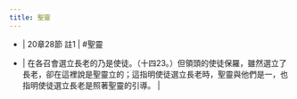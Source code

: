 ```yaml
---
title: 聖靈
---
```


- | 20章28節 註1 | #聖靈

- | 在各召會選立長老的乃是使徒。（十四23。）但領頭的使徒保羅，雖然選立了長老，卻在這裡說是聖靈立的；這指明使徒選立長老時，聖靈與他們是一，也指明使徒選立長老是照著聖靈的引導。 |
